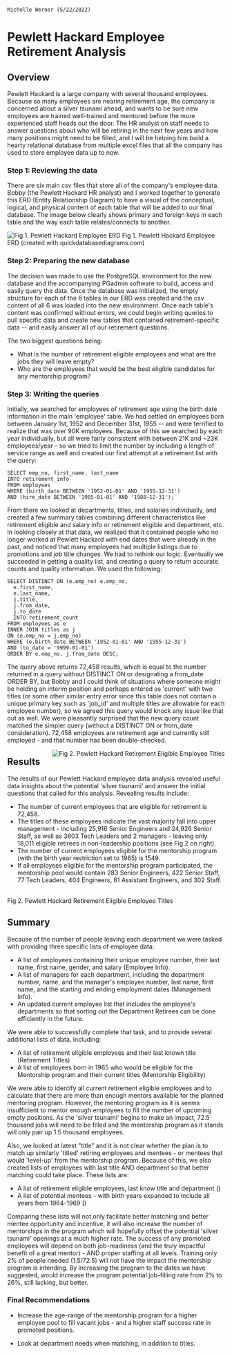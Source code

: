                                                                                            Michelle Werner (5/22/2022)
# Pewlett Hackard Employee Retirement Analysis

## Overview
Pewlett Hackard is a large company with several thousand employees. Because so many employees are nearing retirement age, the company is concerned about a silver tsunami ahead, and wants to be sure new employees are trained well-trained and mentored before the more experienced staff heads out the door.  The HR analyst on staff needs to answer questions about who will be retiring in the next few years and how many positions might need to be filled, and I will be helping him build a hearty relational database from multiple excel files that all the company has used to store employee data up to now.

### Step 1: Reviewing the data
There are six main csv files that store all of the company's employee data.  Bobby (the Pewlett Hackard HR analyst) and I worked together to generate this ERD (Entity Relationship Diagram) to have a visual of the conceptual, logical, and physical content of each table that will be added to our final database. The image below clearly shows primary and foreign keys in each table and the way each table relates/connects to another.

<img src="https://raw.githubusercontent.com/miwermi/pewlett-hackard-analysis/main/EmployeeDB.png" alt="Fig 1. Pewlett Hackard Employee ERD" />
Fig 1. Pewlett Hackard Employee ERD (created with quickdatabasediagrams.com)

### Step 2: Preparing the new database
The decision was made to use the PostgreSQL environment for the new database and the accompanying PGadmin software to build, access and easily query the data. Once the database was initialized, the empty structure for each of the 6 tables in our ERD was created and the csv content of all 6 was loaded into the new environment. Once each table's content was confirmed without errors, we could begin writing queries to pull specific data and create new tables that contained retirement-specific data -- and easily answer all of our retirement questions.

The two biggest questions being:
- What is the number of retirement eligible employees and what are the jobs they will leave empty?
- Who are the employees that would be the best eligible candidates for any mentorship program?

### Step 3: Writing the queries

Initially, we searched for employees of retirement age using the birth date information in the main 'employee' table. We had settled on employees born between January 1st, 1952 and December 31st, 1955 -- and were terrified to realize that was over 90K employees.  Because of this we searched by each year individually, but all were fairly consistent with between 21K and ~23K employees/year - so we tried to limit the number by including a length of service range as well and created our first attempt at a retirement list with the query:

    SELECT emp_no, first_name, last_name
    INTO retirement_info
    FROM employees
    WHERE (birth_date BETWEEN '1952-01-01' AND '1955-12-31')
    AND (hire_date BETWEEN '1985-01-01' AND '1988-12-31');

From there we looked at departments, titles, and salaries individually, and created a few summary tables combining different characteristics like retirement eligible and salary info or retirement eligible and department, etc. In looking closely at that data, we realized that it contained people who no longer worked at Pewlett Hackard with end dates that were already in the past, and noticed that many employees had multiple listings due to promotions and job title changes.
We had to rethink our logic. Eventually we succeeded in getting a quality list, and creating a query to return accurate counts and quality information. We used the following:

    SELECT DISTINCT ON (e.emp_no) e.emp_no,
      e.first_name,
      e.last_name,
      j.title,
      j.from_date,
      j.to_date
      INTO retirement_count
    FROM employees as e
    INNER JOIN titles as j
    ON (e.emp_no = j.emp_no)
    WHERE (e.birth_date BETWEEN '1952-01-01' AND '1955-12-31')
    AND (to_date = '9999-01-01')
    ORDER BY e.emp_no, j.from_date DESC;
  
The query above returns 72,458 results, which is equal to the number returned in a query without DISTINCT ON or designating a from_date ORDER BY, but Bobby and I could think of situations where someone might be holding an interim position and perhaps entered as 'current' with two titles (or some other similar entry error since this table does not contain a unique primary key such as 'job_id' and multiple titles are allowable for each employee number), so we agreed this query would knock any issue like that out as well.  We were pleasantly surprised that the new query count matched the simpler query (without a DISTINCT ON or from_date consideration). 72,458 employees are retirement age and currently still employed - and that number has been double-checked.

<img align="right" src="https://raw.githubusercontent.com/miwermi/pewlett-hackard-analysis/main/RetirementTitles.png" alt="Fig 2. Pewlett Hackard Retirement Eligible Employee Titles" />

## Results

The results of our Pewlett Hackard employee data analysis revealed useful data insights about the potential 'silver tsunami' and answer the initial questions that called for this analysis. Revealing results include:

 - The number of current employees that are eligible for retirement is 72,458.
 - The titles of these employees indicate the vast majority fall into upper management - including 25,916 Senior Engineers and 24,926 Senior Staff, as well as 3603 Tech Leaders and 2 managers - leaving only 18,011 eligible retirees in non-leadership positions (see Fig 2 on right).
 - The number of current employees eligible for the mentorship program (with the birth year restriction set to 1965) is 1549.
 - If all employees eligible for the mentorship program participated, the mentorship pool would contain 283 Senior Engineers, 422 Senior Staff, 77 Tech Leaders, 404 Engineers, 61 Assistant Engineers, and 302 Staff. 
<br />
Fig 2. Pewlett Hackard Retirement Eligible Employee Titles

## Summary

Because of the number of people leaving each department we were tasked with providing three specific lists of employee data:

- A list of employees containing their unique employee number, their last name, first name, gender, and salary (Employee Info).
- A list of managers for each department, including the department number, name, and the manager's employee number, last name, first name, and the starting and ending employment dates (Management Info).
- An updated current employee list that includes the employee's departments so that sorting out the Department Retirees can be done efficiently in the future.

We were able to successfully complete that task, and to provide several additional lists of data, including:
 - A list of retirement eligible employees and their last known title (Retirement Titles)
 - A list of employees born in 1965 who would be eligible for the Mentorship program and their current titles (Mentorship Eligibility)

We were able to identify all current retirement eligible employees and to calculate that there are more than enough mentors available for the planned mentoring program. However, the mentoring program as it is seems insufficient to mentor enough employees to fill the number of upcoming empty positions.  As the 'silver tsunami' begins to make an impact, 72.5 thousand jobs will need to be filled and the mentorship program as it stands will only pair up 1.5 thousand employees.  

Also, we looked at latest "title" and it is not clear whether the plan is to match up similarly 'titled' retiring employees and mentees - or mentees that would 'level-up' from the mentorship program.  Because of this, we also created lists of employees with last title AND department so that better matching could take place.  These lists are:
 - A list of retirement eligible employees, last know title and department ()
 - A list of potential mentees - with birth years expanded to include all years from 1964-1969 ()

Comparing these lists will not only facilitate better matching and better mentee opportunity and incentive, it will also increase the number of mentorships in the program which will hopefully offset the potential 'silver tsunami' openings at a much higher rate. The success of any promoted employees will depend on both job-readiness (and the truly impactful benefit of a great mentor) - AND proper staffing at all levels.  Training only 2% of people needed (1.5/72.5) will not have the impact the mentorship program is intending.  By increasing the program to the dates we have suggested, would increase the program potential job-filling rate from 2% to 26%, still lacking, but better.

### Final Recommendations

- Increase the age-range of the mentorship program for a higher employee pool to fill vacant jobs - and a higher staff success rate in promoted positions.

- Look at department needs when matching, in addition to titles. 


